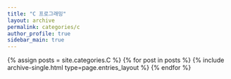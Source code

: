 ```yaml
---
title: "C 프로그래밍"
layout: archive
permalink: categories/c
author_profile: true
sidebar_main: true
---
```


{% assign posts = site.categories.C %}
{% for post in posts %} {% include archive-single.html type=page.entries_layout %} {% endfor %}